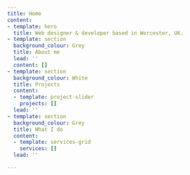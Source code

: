 ```yaml
---
title: Home
content:
- template: hero
  title: Web designer & developer based in Worcester, UK.
- template: section
  background_colour: Grey
  title: About me
  lead: ''
  content: []
- template: section
  background_colour: White
  title: Projects
  content:
  - template: project-slider
    projects: []
  lead: ''
- template: section
  background_colour: Grey
  title: What I do
  content:
  - template: services-grid
    services: []
  lead: ''

---
```

